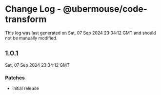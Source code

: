 # Change Log - @ubermouse/code-transform

This log was last generated on Sat, 07 Sep 2024 23:34:12 GMT and should not be manually modified.

## 1.0.1
Sat, 07 Sep 2024 23:34:12 GMT

### Patches

- initial release

